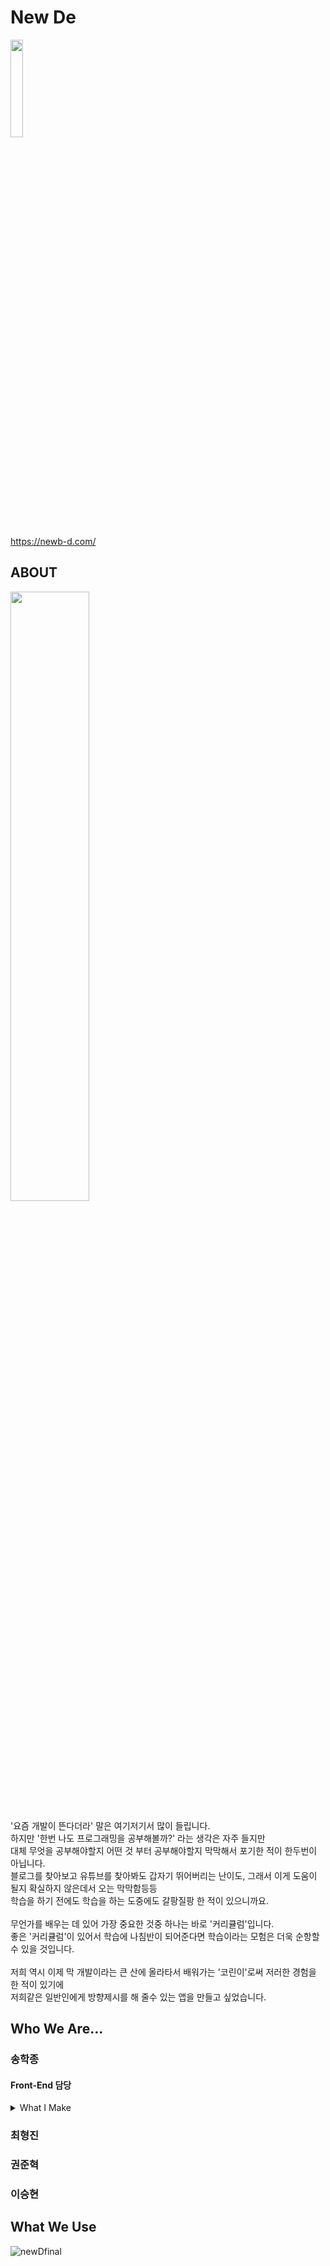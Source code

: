 # New De

<img src ="https://user-images.githubusercontent.com/48780896/153546406-d98e379c-fdb9-4c3e-8611-79cd8fef00d5.png" width = "20%">

https://newb-d.com/


## ABOUT
<p align="left">
<img src="https://user-images.githubusercontent.com/48780896/153423184-cbe23f33-26d2-4611-b6e3-fa615c735eb5.jpg" width = "50%"><br>

</p>
<p>
'요즘 개발이 뜬다더라' 말은 여기저기서 많이 들립니다. <br>
하지만 '한번 나도 프로그래밍을 공부해볼까?' 라는 생각은 자주 들지만<br>
대체 무엇을 공부해야할지 어떤 것 부터 공부해야할지 막막해서 포기한 적이 한두번이 아닙니다. <br>
블로그를 찾아보고 유튜브를 찾아봐도 갑자기 뛰어버리는 난이도, 그래서 이게 도움이 될지 확실하지 않은데서 오는 막막함등등<br>
학습을 하기 전에도 학습을 하는 도중에도 갈팡질팡 한 적이 있으니까요. <br>
<br>
무언가를 배우는 데 있어 가장 중요한 것중 하나는 바로 '커리큘럼'입니다. <br>
좋은 '커리큘럼'이 있어서 학습에 나침반이 되어준다면 학습이라는 모험은 더욱 순항할 수 있을 것입니다. <br>
<br>
저희 역시 이제 막 개발이라는 큰 산에 올라타서 배워가는 '코린이'로써 저러한 경험을 한 적이 있기에<br>
저희같은 일반인에게 방향제시를 해 줄수 있는 앱을 만들고 싶었습니다. <br>


</p>

## Who We Are...

### 송학종
#### Front-End 담당 
<details>
<summary>What I Make</summary>
<div markdown="1">
  - 로그인/회원가입 화면 및 기능
  - 메인 게시판 & 각 게시판 렌더링
  - 새로고침시 로그인 유지 기능(쿠키 활용)
  - 상단 네비게이션 바 
  - 하단 페이지 네비게이터
  - 댓글창 및 댓글 작성, 수정기능
  - 관리자 페이지및 제제 기능
  - 테스트 페이지 및 테스트 알고리즘

</div>
</details>

### 최형진

### 권준혁

### 이승현

## What We Use

![newDfinal](https://user-images.githubusercontent.com/48780896/157068310-88e1637b-692d-432f-8f9b-befa40c63975.png)

